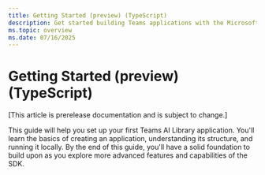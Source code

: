 ```yaml
---
title: Getting Started (preview) (TypeScript)
description: Get started building Teams applications with the Microsoft Teams AI Library for TypeScript.
ms.topic: overview
ms.date: 07/16/2025
---
```


# Getting Started (preview) (TypeScript)

[This article is prerelease documentation and is subject to change.]

This guide will help you set up your first Teams AI Library application. You'll learn the basics of creating an application, understanding its structure, and running it locally. By the end of this guide, you'll have a solid foundation to build upon as you explore more advanced features and capabilities of the SDK.